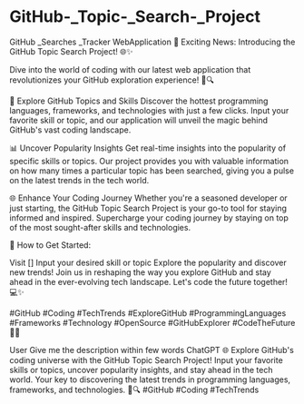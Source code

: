 # GitHub-_Topic-_Search-_Project


GitHub _Searches _Tracker WebApplication 
🚀 Exciting News: Introducing the GitHub Topic Search Project! 🌐✨

Dive into the world of coding with our latest web application that revolutionizes your GitHub exploration experience! 🚀🔍

🔗 Explore GitHub Topics and Skills
Discover the hottest programming languages, frameworks, and technologies with just a few clicks. Input your favorite skill or topic, and our application will unveil the magic behind GitHub's vast coding landscape.

📊 Uncover Popularity Insights
Get real-time insights into the popularity of specific skills or topics. Our project provides you with valuable information on how many times a particular topic has been searched, giving you a pulse on the latest trends in the tech world.

🌐 Enhance Your Coding Journey
Whether you're a seasoned developer or just starting, the GitHub Topic Search Project is your go-to tool for staying informed and inspired. Supercharge your coding journey by staying on top of the most sought-after skills and technologies.

🚀 How to Get Started:

Visit []
Input your desired skill or topic
Explore the popularity and discover new trends!
Join us in reshaping the way you explore GitHub and stay ahead in the ever-evolving tech landscape. Let's code the future together! 💻✨

#GitHub #Coding #TechTrends #ExploreGitHub #ProgrammingLanguages #Frameworks #Technology #OpenSource #GitHubExplorer #CodeTheFuture 🚀🌐

User
Give me the description within few words
ChatGPT
🌐 Explore GitHub's coding universe with the GitHub Topic Search Project! Input your favorite skills or topics, uncover popularity insights, and stay ahead in the tech world. Your key to discovering the latest trends in programming languages, frameworks, and technologies. 🚀🔍 #GitHub #Coding #TechTrends
